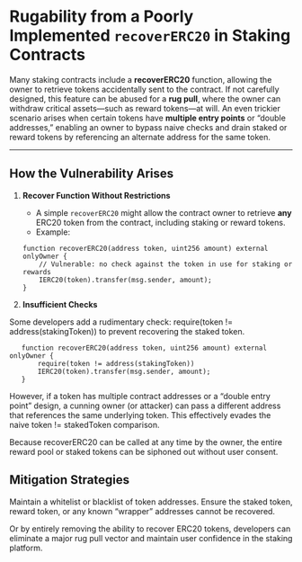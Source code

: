 # Rugability from a Poorly Implemented `recoverERC20` in Staking Contracts

Many staking contracts include a **recoverERC20** function, allowing the owner to retrieve tokens accidentally sent to the contract. If not carefully designed, this feature can be abused for a **rug pull**, where the owner can withdraw critical assets—such as reward tokens—at will. An even trickier scenario arises when certain tokens have **multiple entry points** or “double addresses,” enabling an owner to bypass naive checks and drain staked or reward tokens by referencing an alternate address for the same token.

---

## How the Vulnerability Arises

1. **Recover Function Without Restrictions**  
   - A simple `recoverERC20` might allow the contract owner to retrieve **any** ERC20 token from the contract, including staking or reward tokens.  
   - Example:

   ```solidity
   function recoverERC20(address token, uint256 amount) external onlyOwner {
       // Vulnerable: no check against the token in use for staking or rewards
       IERC20(token).transfer(msg.sender, amount);
   }
   
2. **Insufficient Checks**

Some developers add a rudimentary check: require(token != address(stakingToken)) to prevent recovering the staked token.

```solidity 
   function recoverERC20(address token, uint256 amount) external onlyOwner {
       require(token != address(stakingToken))
       IERC20(token).transfer(msg.sender, amount);
   }
```
However, if a token has multiple contract addresses or a “double entry point” design, a cunning owner (or attacker) can pass a different address that references the same underlying token.
This effectively evades the naive token != stakedToken comparison.

Because recoverERC20 can be called at any time by the owner, the entire reward pool or staked tokens can be siphoned out without user consent.

## Mitigation Strategies

Maintain a whitelist or blacklist of token addresses. Ensure the staked token, reward token, or any known “wrapper” addresses cannot be recovered.

Or by entirely removing the ability to recover ERC20 tokens, developers can eliminate a major rug pull vector and maintain user confidence in the staking platform.